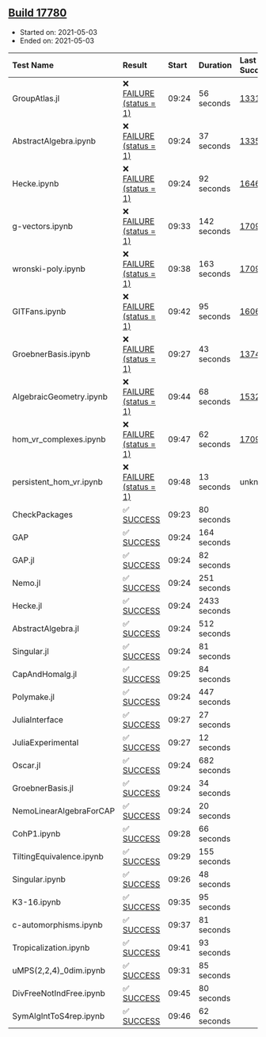 ## [Build 17780](https://oscarci.mathematik.uni-kl.de/job/oscar/17780/)

* Started on: 2021-05-03
* Ended on: 2021-05-03

| Test Name    | Result | Start | Duration | Last Success | First Failure |
|:-------------|:-------|:------|:---------|:-------------|:--------------|
| GroupAtlas.jl | ❌ [FAILURE (status = 1)](https://oscarci.mathematik.uni-kl.de/job/oscar/17780/artifact/logs/build-17780/GroupAtlas.jl.log) | 09:24 | 56 seconds | [13311](https://oscarci.mathematik.uni-kl.de/job/oscar/13311/) | [13312](https://oscarci.mathematik.uni-kl.de/job/oscar/13312/) |
| AbstractAlgebra.ipynb | ❌ [FAILURE (status = 1)](https://oscarci.mathematik.uni-kl.de/job/oscar/17780/artifact/logs/build-17780/AbstractAlgebra.ipynb.log) | 09:24 | 37 seconds | [13355](https://oscarci.mathematik.uni-kl.de/job/oscar/13355/) | [13356](https://oscarci.mathematik.uni-kl.de/job/oscar/13356/) |
| Hecke.ipynb | ❌ [FAILURE (status = 1)](https://oscarci.mathematik.uni-kl.de/job/oscar/17780/artifact/logs/build-17780/Hecke.ipynb.log) | 09:24 | 92 seconds | [16463](https://oscarci.mathematik.uni-kl.de/job/oscar/16463/) | [16464](https://oscarci.mathematik.uni-kl.de/job/oscar/16464/) |
| g-vectors.ipynb | ❌ [FAILURE (status = 1)](https://oscarci.mathematik.uni-kl.de/job/oscar/17780/artifact/logs/build-17780/g-vectors.ipynb.log) | 09:33 | 142 seconds | [17099](https://oscarci.mathematik.uni-kl.de/job/oscar/17099/) | [17100](https://oscarci.mathematik.uni-kl.de/job/oscar/17100/) |
| wronski-poly.ipynb | ❌ [FAILURE (status = 1)](https://oscarci.mathematik.uni-kl.de/job/oscar/17780/artifact/logs/build-17780/wronski-poly.ipynb.log) | 09:38 | 163 seconds | [17098](https://oscarci.mathematik.uni-kl.de/job/oscar/17098/) | [17099](https://oscarci.mathematik.uni-kl.de/job/oscar/17099/) |
| GITFans.ipynb | ❌ [FAILURE (status = 1)](https://oscarci.mathematik.uni-kl.de/job/oscar/17780/artifact/logs/build-17780/GITFans.ipynb.log) | 09:42 | 95 seconds | [16068](https://oscarci.mathematik.uni-kl.de/job/oscar/16068/) | [16069](https://oscarci.mathematik.uni-kl.de/job/oscar/16069/) |
| GroebnerBasis.ipynb | ❌ [FAILURE (status = 1)](https://oscarci.mathematik.uni-kl.de/job/oscar/17780/artifact/logs/build-17780/GroebnerBasis.ipynb.log) | 09:27 | 43 seconds | [13748](https://oscarci.mathematik.uni-kl.de/job/oscar/13748/) | [13749](https://oscarci.mathematik.uni-kl.de/job/oscar/13749/) |
| AlgebraicGeometry.ipynb | ❌ [FAILURE (status = 1)](https://oscarci.mathematik.uni-kl.de/job/oscar/17780/artifact/logs/build-17780/AlgebraicGeometry.ipynb.log) | 09:44 | 68 seconds | [15322](https://oscarci.mathematik.uni-kl.de/job/oscar/15322/) | [15323](https://oscarci.mathematik.uni-kl.de/job/oscar/15323/) |
| hom_vr_complexes.ipynb | ❌ [FAILURE (status = 1)](https://oscarci.mathematik.uni-kl.de/job/oscar/17780/artifact/logs/build-17780/hom_vr_complexes.ipynb.log) | 09:47 | 62 seconds | [17099](https://oscarci.mathematik.uni-kl.de/job/oscar/17099/) | [17100](https://oscarci.mathematik.uni-kl.de/job/oscar/17100/) |
| persistent_hom_vr.ipynb | ❌ [FAILURE (status = 1)](https://oscarci.mathematik.uni-kl.de/job/oscar/17780/artifact/logs/build-17780/persistent_hom_vr.ipynb.log) | 09:48 | 13 seconds | unknown | unknown |
| CheckPackages | ✅ [SUCCESS](https://oscarci.mathematik.uni-kl.de/job/oscar/17780/artifact/logs/build-17780/CheckPackages.log) | 09:23 | 80 seconds |  |  |
| GAP | ✅ [SUCCESS](https://oscarci.mathematik.uni-kl.de/job/oscar/17780/artifact/logs/build-17780/GAP.log) | 09:24 | 164 seconds |  |  |
| GAP.jl | ✅ [SUCCESS](https://oscarci.mathematik.uni-kl.de/job/oscar/17780/artifact/logs/build-17780/GAP.jl.log) | 09:24 | 82 seconds |  |  |
| Nemo.jl | ✅ [SUCCESS](https://oscarci.mathematik.uni-kl.de/job/oscar/17780/artifact/logs/build-17780/Nemo.jl.log) | 09:24 | 251 seconds |  |  |
| Hecke.jl | ✅ [SUCCESS](https://oscarci.mathematik.uni-kl.de/job/oscar/17780/artifact/logs/build-17780/Hecke.jl.log) | 09:24 | 2433 seconds |  |  |
| AbstractAlgebra.jl | ✅ [SUCCESS](https://oscarci.mathematik.uni-kl.de/job/oscar/17780/artifact/logs/build-17780/AbstractAlgebra.jl.log) | 09:24 | 512 seconds |  |  |
| Singular.jl | ✅ [SUCCESS](https://oscarci.mathematik.uni-kl.de/job/oscar/17780/artifact/logs/build-17780/Singular.jl.log) | 09:24 | 81 seconds |  |  |
| CapAndHomalg.jl | ✅ [SUCCESS](https://oscarci.mathematik.uni-kl.de/job/oscar/17780/artifact/logs/build-17780/CapAndHomalg.jl.log) | 09:25 | 84 seconds |  |  |
| Polymake.jl | ✅ [SUCCESS](https://oscarci.mathematik.uni-kl.de/job/oscar/17780/artifact/logs/build-17780/Polymake.jl.log) | 09:24 | 447 seconds |  |  |
| JuliaInterface | ✅ [SUCCESS](https://oscarci.mathematik.uni-kl.de/job/oscar/17780/artifact/logs/build-17780/JuliaInterface.log) | 09:27 | 27 seconds |  |  |
| JuliaExperimental | ✅ [SUCCESS](https://oscarci.mathematik.uni-kl.de/job/oscar/17780/artifact/logs/build-17780/JuliaExperimental.log) | 09:27 | 12 seconds |  |  |
| Oscar.jl | ✅ [SUCCESS](https://oscarci.mathematik.uni-kl.de/job/oscar/17780/artifact/logs/build-17780/Oscar.jl.log) | 09:24 | 682 seconds |  |  |
| GroebnerBasis.jl | ✅ [SUCCESS](https://oscarci.mathematik.uni-kl.de/job/oscar/17780/artifact/logs/build-17780/GroebnerBasis.jl.log) | 09:24 | 34 seconds |  |  |
| NemoLinearAlgebraForCAP | ✅ [SUCCESS](https://oscarci.mathematik.uni-kl.de/job/oscar/17780/artifact/logs/build-17780/NemoLinearAlgebraForCAP.log) | 09:24 | 20 seconds |  |  |
| CohP1.ipynb | ✅ [SUCCESS](https://oscarci.mathematik.uni-kl.de/job/oscar/17780/artifact/logs/build-17780/CohP1.ipynb.log) | 09:28 | 66 seconds |  |  |
| TiltingEquivalence.ipynb | ✅ [SUCCESS](https://oscarci.mathematik.uni-kl.de/job/oscar/17780/artifact/logs/build-17780/TiltingEquivalence.ipynb.log) | 09:29 | 155 seconds |  |  |
| Singular.ipynb | ✅ [SUCCESS](https://oscarci.mathematik.uni-kl.de/job/oscar/17780/artifact/logs/build-17780/Singular.ipynb.log) | 09:26 | 48 seconds |  |  |
| K3-16.ipynb | ✅ [SUCCESS](https://oscarci.mathematik.uni-kl.de/job/oscar/17780/artifact/logs/build-17780/K3-16.ipynb.log) | 09:35 | 95 seconds |  |  |
| c-automorphisms.ipynb | ✅ [SUCCESS](https://oscarci.mathematik.uni-kl.de/job/oscar/17780/artifact/logs/build-17780/c-automorphisms.ipynb.log) | 09:37 | 81 seconds |  |  |
| Tropicalization.ipynb | ✅ [SUCCESS](https://oscarci.mathematik.uni-kl.de/job/oscar/17780/artifact/logs/build-17780/Tropicalization.ipynb.log) | 09:41 | 93 seconds |  |  |
| uMPS(2,2,4)_0dim.ipynb | ✅ [SUCCESS](https://oscarci.mathematik.uni-kl.de/job/oscar/17780/artifact/logs/build-17780/uMPS-2-2-4-_0dim.ipynb.log) | 09:31 | 85 seconds |  |  |
| DivFreeNotIndFree.ipynb | ✅ [SUCCESS](https://oscarci.mathematik.uni-kl.de/job/oscar/17780/artifact/logs/build-17780/DivFreeNotIndFree.ipynb.log) | 09:45 | 80 seconds |  |  |
| SymAlgIntToS4rep.ipynb | ✅ [SUCCESS](https://oscarci.mathematik.uni-kl.de/job/oscar/17780/artifact/logs/build-17780/SymAlgIntToS4rep.ipynb.log) | 09:46 | 62 seconds |  |  |
